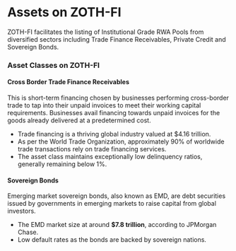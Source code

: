 # Assets on ZOTH-FI

ZOTH-FI facilitates the listing of Institutional Grade RWA Pools from diversified sectors including Trade Finance Receivables, Private Credit and Sovereign Bonds.

### Asset Classes on ZOTH-FI

#### Cross Border Trade Finance Receivables

This is short-term financing chosen by businesses performing cross-border trade to tap into their unpaid invoices to meet their working capital requirements. Businesses avail financing towards unpaid invoices for the goods already delivered at a predetermined cost.

* Trade financing is a thriving global industry valued at $4.16 trillion.
* As per the World Trade Organization, approximately 90% of worldwide trade transactions rely on trade financing services.
* The asset class maintains exceptionally low delinquency ratios, generally remaining below 1%.

#### Sovereign Bonds

Emerging market sovereign bonds, also known as EMD, are debt securities issued by governments in emerging markets to raise capital from global investors.

* The EMD market size at around **$7.8 trillion**, according to JPMorgan Chase.
* Low default rates as the bonds are backed by sovereign nations.

